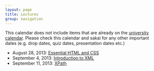 ```yaml
---
layout: page
title: Lectures
group: navigation
---
```



This calendar does not include items that are already on the
[university calendar](http://www.luc.edu/academics/schedules/spring/academic_calendar.shtml).
Please check this calendar and sakai for any other important dates (e.g. drop
dates, quiz dates, presentation dates etc.)

* August 28, 2013: [Essential HTML and CSS](essential_html.html)
* September 4, 2013: [Introduction to XML](xml_introduction.html)
* September 11, 2013: [XPath](xpath.html)
